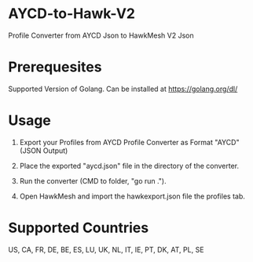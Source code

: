 # AYCD-to-Hawk-V2
Profile Converter from AYCD Json to HawkMesh V2 Json

# Prerequesites
Supported Version of Golang. Can be installed at https://golang.org/dl/

# Usage

1. Export your Profiles from AYCD Profile Converter as Format "AYCD" (JSON Output)

2. Place the exported "aycd.json" file in the directory of the converter.

3. Run the converter (CMD to folder, "go run ."). 

4. Open HawkMesh and import the hawkexport.json file the profiles tab.

# Supported Countries
US, CA, FR, DE, BE, ES, LU, UK, NL, IT, IE, PT, DK, AT, PL, SE
